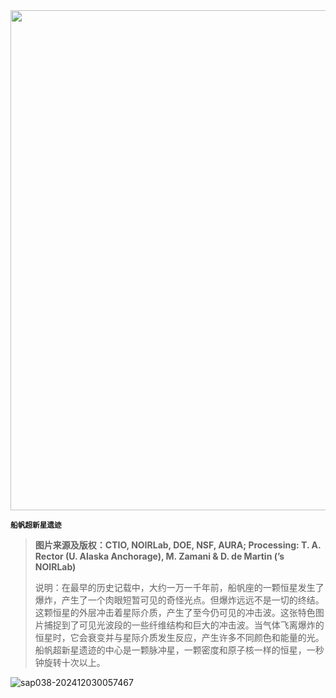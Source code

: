 <img src="https://www.bjp.org.cn/upload/image/2024/04/16/1713235522415012358.jpg" width="800" />  

<small>**船帆超新星遗迹**</small>  

> **图片来源及版权：CTIO, NOIRLab, DOE, NSF, AURA; Processing: T. A. Rector (U. Alaska Anchorage), M. Zamani & D. de Martin (’s NOIRLab)**
>
> 说明：在最早的历史记载中，大约一万一千年前，船帆座的一颗恒星发生了爆炸，产生了一个肉眼短暂可见的奇怪光点。但爆炸远远不是一切的终结。这颗恒星的外层冲击着星际介质，产生了至今仍可见的冲击波。这张特色图片捕捉到了可见光波段的一些纤维结构和巨大的冲击波。当气体飞离爆炸的恒星时，它会衰变并与星际介质发生反应，产生许多不同颜色和能量的光。船帆超新星遗迹的中心是一颗脉冲星，一颗密度和原子核一样的恒星，一秒钟旋转十次以上。



![sap038-202412030057467](https://aea62e6.webp.li/2024/12/sap038-202412030057467.png)

